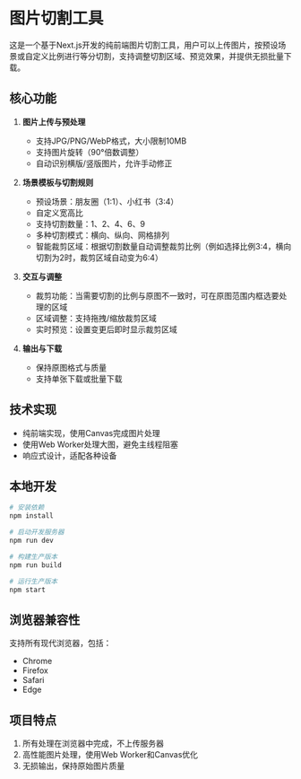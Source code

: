 # 图片切割工具

这是一个基于Next.js开发的纯前端图片切割工具，用户可以上传图片，按预设场景或自定义比例进行等分切割，支持调整切割区域、预览效果，并提供无损批量下载。

## 核心功能

1. **图片上传与预处理**
   - 支持JPG/PNG/WebP格式，大小限制10MB
   - 支持图片旋转（90°倍数调整）
   - 自动识别横版/竖版图片，允许手动修正

2. **场景模板与切割规则**
   - 预设场景：朋友圈（1:1）、小红书（3:4）
   - 自定义宽高比
   - 支持切割数量：1、2、4、6、9
   - 多种切割模式：横向、纵向、网格排列
   - 智能裁剪区域：根据切割数量自动调整裁剪比例（例如选择比例3:4，横向切割为2时，裁剪区域自动变为6:4）

3. **交互与调整**
   - 裁剪功能：当需要切割的比例与原图不一致时，可在原图范围内框选要处理的区域
   - 区域调整：支持拖拽/缩放裁剪区域
   - 实时预览：设置变更后即时显示裁剪区域

4. **输出与下载**
   - 保持原图格式与质量
   - 支持单张下载或批量下载

## 技术实现

- 纯前端实现，使用Canvas完成图片处理
- 使用Web Worker处理大图，避免主线程阻塞
- 响应式设计，适配各种设备

## 本地开发

```bash
# 安装依赖
npm install

# 启动开发服务器
npm run dev

# 构建生产版本
npm run build

# 运行生产版本
npm start
```

## 浏览器兼容性

支持所有现代浏览器，包括：
- Chrome
- Firefox
- Safari
- Edge

## 项目特点

1. 所有处理在浏览器中完成，不上传服务器
2. 高性能图片处理，使用Web Worker和Canvas优化
3. 无损输出，保持原始图片质量 